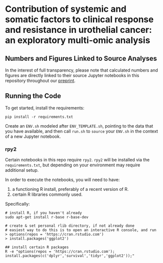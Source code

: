 # Contribution of systemic and somatic factors to clinical response and resistance in urothelial cancer: an exploratory multi-omic analysis

## Numbers and Figures Linked to Source Analyses

In the interest of full transparency, please note that calculated numbers and figures are directly linked to their source Jupyter notebooks in this repository throughout our [preprint](http://biorxiv.org/content/early/2017/05/11/086843.full.pdf+html).

## Running the Code

To get started, install the requirements:

```
pip install -r requirements.txt
```

Create an `ENV.sh` modeled after `ENV_TEMPLATE.sh`, pointing to the data that you have available, and then call `run.sh` to `source` your `ENV.sh` in the context of a new Jupyter notebook.

### rpy2

Certain notebooks in this repo require `rpy2`. `rpy2` will be installed via the `requirements.txt`, but depending on your environment may require additional setup.

In order to execute the notebooks, you will need to have:

1. a functioning R install, preferably of a recent version of R. 
2. certain R libraries commonly used. 

Specifically:
```
# install R, if you haven't already
sudo apt-get install r-base r-base-dev

# create & set personal rlib directory, if not already done
# easiest way to do this is to open an interactive R console, and run 
> options(repos = 'https://cran.rstudio.com')
> install.packages('ggplot2')

## install certain R packages
R -e "options(repos = 'https://cran.rstudio.com'); install.packages(c('dplyr','survival','tidyr','ggplot2'));"
```
